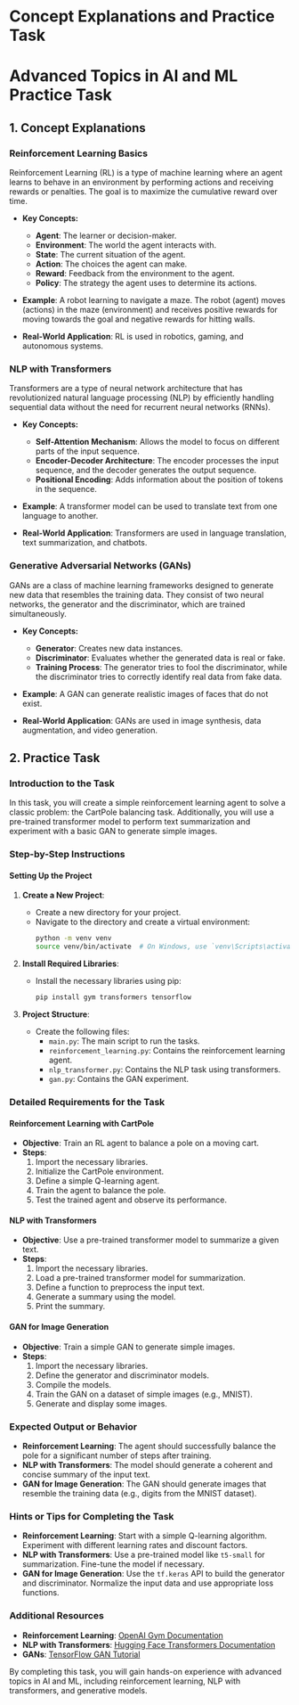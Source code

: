 # Concept Explanations and Practice Task

# Advanced Topics in AI and ML Practice Task

## 1. Concept Explanations

### Reinforcement Learning Basics
Reinforcement Learning (RL) is a type of machine learning where an agent learns to behave in an environment by performing actions and receiving rewards or penalties. The goal is to maximize the cumulative reward over time.

- **Key Concepts:**
  - **Agent**: The learner or decision-maker.
  - **Environment**: The world the agent interacts with.
  - **State**: The current situation of the agent.
  - **Action**: The choices the agent can make.
  - **Reward**: Feedback from the environment to the agent.
  - **Policy**: The strategy the agent uses to determine its actions.

- **Example**: A robot learning to navigate a maze. The robot (agent) moves (actions) in the maze (environment) and receives positive rewards for moving towards the goal and negative rewards for hitting walls.

- **Real-World Application**: RL is used in robotics, gaming, and autonomous systems.

### NLP with Transformers
Transformers are a type of neural network architecture that has revolutionized natural language processing (NLP) by efficiently handling sequential data without the need for recurrent neural networks (RNNs).

- **Key Concepts:**
  - **Self-Attention Mechanism**: Allows the model to focus on different parts of the input sequence.
  - **Encoder-Decoder Architecture**: The encoder processes the input sequence, and the decoder generates the output sequence.
  - **Positional Encoding**: Adds information about the position of tokens in the sequence.

- **Example**: A transformer model can be used to translate text from one language to another.

- **Real-World Application**: Transformers are used in language translation, text summarization, and chatbots.

### Generative Adversarial Networks (GANs)
GANs are a class of machine learning frameworks designed to generate new data that resembles the training data. They consist of two neural networks, the generator and the discriminator, which are trained simultaneously.

- **Key Concepts:**
  - **Generator**: Creates new data instances.
  - **Discriminator**: Evaluates whether the generated data is real or fake.
  - **Training Process**: The generator tries to fool the discriminator, while the discriminator tries to correctly identify real data from fake data.

- **Example**: A GAN can generate realistic images of faces that do not exist.

- **Real-World Application**: GANs are used in image synthesis, data augmentation, and video generation.

## 2. Practice Task

### Introduction to the Task
In this task, you will create a simple reinforcement learning agent to solve a classic problem: the CartPole balancing task. Additionally, you will use a pre-trained transformer model to perform text summarization and experiment with a basic GAN to generate simple images.

### Step-by-Step Instructions

#### Setting Up the Project
1. **Create a New Project**:
   - Create a new directory for your project.
   - Navigate to the directory and create a virtual environment:
     ```bash
     python -m venv venv
     source venv/bin/activate  # On Windows, use `venv\Scripts\activate`
     ```

2. **Install Required Libraries**:
   - Install the necessary libraries using pip:
     ```bash
     pip install gym transformers tensorflow
     ```

3. **Project Structure**:
   - Create the following files:
     - `main.py`: The main script to run the tasks.
     - `reinforcement_learning.py`: Contains the reinforcement learning agent.
     - `nlp_transformer.py`: Contains the NLP task using transformers.
     - `gan.py`: Contains the GAN experiment.

### Detailed Requirements for the Task

#### Reinforcement Learning with CartPole
- **Objective**: Train an RL agent to balance a pole on a moving cart.
- **Steps**:
  1. Import the necessary libraries.
  2. Initialize the CartPole environment.
  3. Define a simple Q-learning agent.
  4. Train the agent to balance the pole.
  5. Test the trained agent and observe its performance.

#### NLP with Transformers
- **Objective**: Use a pre-trained transformer model to summarize a given text.
- **Steps**:
  1. Import the necessary libraries.
  2. Load a pre-trained transformer model for summarization.
  3. Define a function to preprocess the input text.
  4. Generate a summary using the model.
  5. Print the summary.

#### GAN for Image Generation
- **Objective**: Train a simple GAN to generate simple images.
- **Steps**:
  1. Import the necessary libraries.
  2. Define the generator and discriminator models.
  3. Compile the models.
  4. Train the GAN on a dataset of simple images (e.g., MNIST).
  5. Generate and display some images.

### Expected Output or Behavior
- **Reinforcement Learning**: The agent should successfully balance the pole for a significant number of steps after training.
- **NLP with Transformers**: The model should generate a coherent and concise summary of the input text.
- **GAN for Image Generation**: The GAN should generate images that resemble the training data (e.g., digits from the MNIST dataset).

### Hints or Tips for Completing the Task
- **Reinforcement Learning**: Start with a simple Q-learning algorithm. Experiment with different learning rates and discount factors.
- **NLP with Transformers**: Use a pre-trained model like `t5-small` for summarization. Fine-tune the model if necessary.
- **GAN for Image Generation**: Use the `tf.keras` API to build the generator and discriminator. Normalize the input data and use appropriate loss functions.

### Additional Resources
- **Reinforcement Learning**: [OpenAI Gym Documentation](https://gym.openai.com/docs/)
- **NLP with Transformers**: [Hugging Face Transformers Documentation](https://huggingface.co/transformers/)
- **GANs**: [TensorFlow GAN Tutorial](https://www.tensorflow.org/tutorials/generative/dcgan)

By completing this task, you will gain hands-on experience with advanced topics in AI and ML, including reinforcement learning, NLP with transformers, and generative models.